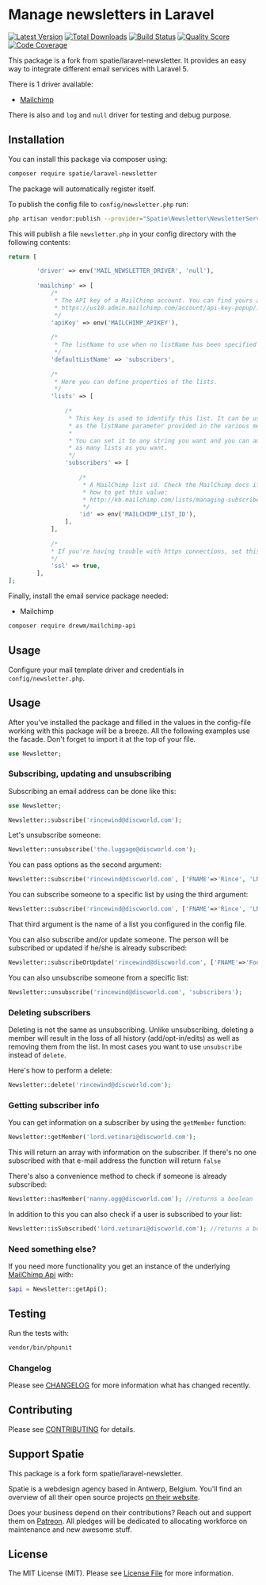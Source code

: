 # Manage newsletters in Laravel

[![Latest Version](https://img.shields.io/packagist/v/DansMaCulotte/laravel-newsletter.svg?style=flat-square)](https://packagist.org/packages/dansmaculotte/laravel-newsletter)
[![Total Downloads](https://img.shields.io/packagist/dt/DansMaCulotte/laravel-newsletter.svg?style=flat-square)](https://packagist.org/packages/dansmaculotte/laravel-newsletter)
[![Build Status](https://img.shields.io/travis/DansMaCulotte/laravel-newsletter/master.svg?style=flat-square)](https://travis-ci.org/dansmaculotte/laravel-newsletter)
[![Quality Score](https://img.shields.io/scrutinizer/g/DansMaCulotte/laravel-newsletter.svg?style=flat-square)](https://scrutinizer-ci.com/g/dansmaculotte/laravel-newsletter)
[![Code Coverage](https://img.shields.io/coveralls/github/DansMaCulotte/laravel-newslteter.svg?style=flat-square)](https://coveralls.io/github/dansmaculotte/laravel-newsletter)

This package is a fork from spatie/laravel-newsletter. It provides an easy way to integrate different email services with Laravel 5.

There is 1 driver available:

  - [Mailchimp](https://developer.mailchimp.com/documentation/mailchimp/)
  
There is also and `log` and `null` driver for testing and debug purpose.

## Installation

You can install this package via composer using:

```bash
composer require spatie/laravel-newsletter
```

The package will automatically register itself.

To publish the config file to `config/newsletter.php` run:

```bash
php artisan vendor:publish --provider="Spatie\Newsletter\NewsletterServiceProvider"
```

This will publish a file `newsletter.php` in your config directory with the following contents:
```php
return [

        'driver' => env('MAIL_NEWSLETTER_DRIVER', 'null'),
    
        'mailchimp' => [
            /*
             * The API key of a MailChimp account. You can find yours at
             * https://us10.admin.mailchimp.com/account/api-key-popup/.
             */
            'apiKey' => env('MAILCHIMP_APIKEY'),
    
            /*
             * The listName to use when no listName has been specified in a method.
             */
            'defaultListName' => 'subscribers',
    
            /*
             * Here you can define properties of the lists.
             */
            'lists' => [
    
                /*
                 * This key is used to identify this list. It can be used
                 * as the listName parameter provided in the various methods.
                 *
                 * You can set it to any string you want and you can add
                 * as many lists as you want.
                 */
                'subscribers' => [
    
                    /*
                     * A MailChimp list id. Check the MailChimp docs if you don't know
                     * how to get this value:
                     * http://kb.mailchimp.com/lists/managing-subscribers/find-your-list-id.
                     */
                    'id' => env('MAILCHIMP_LIST_ID'),
                ],
            ],
    
            /*
            * If you're having trouble with https connections, set this to false.
            */
            'ssl' => true,
        ],
];
```


Finally, install the email service package needed:

- Mailchimp

```bash
composer require drewm/mailchimp-api
```

## Usage

Configure your mail template driver and credentials in `config/newsletter.php`.

## Usage

After you've installed the package and filled in the values in the config-file working with this package will be a breeze. All the following examples use the facade. Don't forget to import it at the top of your file.

```php
use Newsletter;
```

### Subscribing, updating and unsubscribing

Subscribing an email address can be done like this:

```php
use Newsletter;

Newsletter::subscribe('rincewind@discworld.com');
```

Let's unsubscribe someone:

```php
Newsletter::unsubscribe('the.luggage@discworld.com');
```

You can pass options as the second argument:
```php
Newsletter::subscribe('rincewind@discworld.com', ['FNAME'=>'Rince', 'LNAME'=>'Wind']);
```

You can subscribe someone to a specific list by using the third argument:
```php
Newsletter::subscribe('rincewind@discworld.com', ['FNAME'=>'Rince', 'LNAME'=>'Wind'], 'subscribers');
```
That third argument is the name of a list you configured in the config file.

You can also subscribe and/or update someone. The person will be subscribed or updated if he/she is already subscribed:

 ```php
 Newsletter::subscribeOrUpdate('rincewind@discworld.com', ['FNAME'=>'Foo', 'lastname'=>'Bar']);
 ```
 
You can also unsubscribe someone from a specific list:
```php
Newsletter::unsubscribe('rincewind@discworld.com', 'subscribers');
```

### Deleting subscribers

Deleting is not the same as unsubscribing. Unlike unsubscribing, deleting a member will result in the loss of all history (add/opt-in/edits) as well as removing them from the list. In most cases you want to use `unsubscribe` instead of `delete`.

Here's how to perform a delete:

```php
Newsletter::delete('rincewind@discworld.com');
```

### Getting subscriber info

You can get information on a subscriber by using the `getMember` function:
```php
Newsletter::getMember('lord.vetinari@discworld.com');
```

This will return an array with information on the subscriber. If there's no one subscribed with that
e-mail address the function will return `false`

There's also a convenience method to check if someone is already subscribed:

```php
Newsletter::hasMember('nanny.ogg@discworld.com'); //returns a boolean
```

In addition to this you can also check if a user is subscribed to your list:

```php
Newsletter::isSubscribed('lord.vetinari@discworld.com'); //returns a boolean
```

### Need something else?

If you need more functionality you get an instance of the underlying [MailChimp Api](https://github.com/drewm/mailchimp-api) with:

```php
$api = Newsletter::getApi();
```

## Testing

Run the tests with:
```bash
vendor/bin/phpunit
```

### Changelog

Please see [CHANGELOG](CHANGELOG.md) for more information what has changed recently.

## Contributing

Please see [CONTRIBUTING](CONTRIBUTING.md) for details.

## Support Spatie

This package is a fork form spatie/laravel-newsletter.

Spatie is a webdesign agency based in Antwerp, Belgium. You'll find an overview of all their open source projects [on their website](https://spatie.be/opensource).

Does your business depend on their contributions? Reach out and support them on [Patreon](https://www.patreon.com/spatie). 
All pledges will be dedicated to allocating workforce on maintenance and new awesome stuff.

## License

The MIT License (MIT). Please see [License File](LICENSE.md) for more information.
